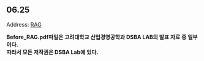 ## 06.25


Address: [RAG](https://meaningful96.github.io/nr/rag/)

**Before_RAG.pdf파일은 고려대학교 산업경영공학과 DSBA LAB의 발표 자료 중 일부이다.**   
**따라서 모든 저작권은 DSBA Lab에 있다.**
